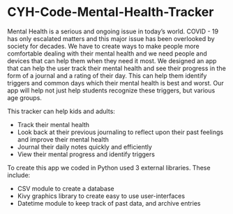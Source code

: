 # CYH-Code-Mental-Health-Tracker

Mental Health is a serious and ongoing issue in today’s world. COVID - 19 has only escalated matters and this major issue has
been overlooked by society for decades. We have to create ways to make people more comfortable dealing with their mental
health and we need people and devices that can help them when they need it most. We designed an app that can help the user 
track their mental health and see their progress in the form of a journal and a rating of their day. This can help them 
identify triggers and common days which their mental health is best and worst. Our app will help not just help students 
recognize these triggers, but various age groups.

This tracker can help kids and adults:
- Track their mental health
- Look back at their previous journaling to reflect upon their past feelings and improve their mental health
- Journal their daily notes quickly and efficiently
- View their mental progress and identify triggers

To create this app we coded in Python used 3 external libraries. These include:
- CSV module to create a database
- Kivy graphics library to create easy to use user-interfaces
- Datetime module to keep track of past data, and archive entries
